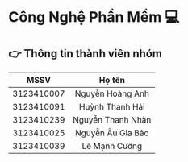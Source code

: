 # Công Nghệ Phần Mềm :computer:
## :point_right: Thông tin thành viên nhóm
| MSSV | Họ tên |
| :---: | :---: | 
| 3123410007 | Nguyễn Hoàng Anh |
| 3123410091 | Huỳnh Thanh Hải  |
| 3123410239 | Nguyễn Thanh Nhàn |
| 3123410025 | Nguyễn Âu Gia Bảo |
| 3123410039 | Lê Mạnh Cường |



